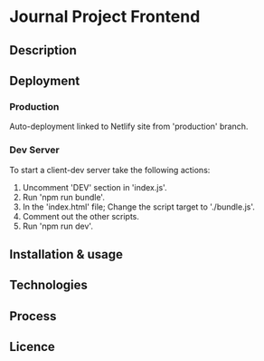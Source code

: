 # Journal Project Frontend

## Description

## Deployment
### Production
Auto-deployment linked to Netlify site from 'production' branch.
### Dev Server
To start a client-dev server take the following actions:
1. Uncomment 'DEV' section in 'index.js'.
2. Run 'npm run bundle'.
3. In the 'index.html' file; Change the script target to './bundle.js'.
4. Comment out the other scripts.
5. Run 'npm run dev'.
## Installation & usage

## Technologies

## Process

## Licence
